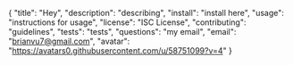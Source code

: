 {
  "title": "Hey",
  "description": "describing",
  "install": "install here",
  "usage": "instructions for usage",
  "license": "ISC License",
  "contributing": "guidelines",
  "tests": "tests",
  "questions": "my email",
  "email": "brianvu7@gmail.com",
  "avatar": "https://avatars0.githubusercontent.com/u/58751099?v=4"
}